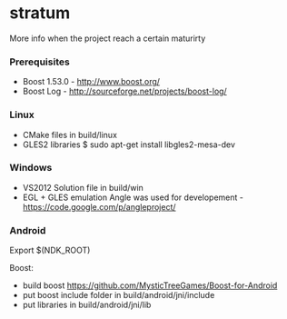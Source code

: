 stratum
=======

More info when the project reach a certain maturirty

### Prerequisites


- Boost 1.53.0 - http://www.boost.org/
- Boost Log - http://sourceforge.net/projects/boost-log/


### Linux

- CMake files in build/linux
- GLES2 libraries
  $ sudo apt-get install libgles2-mesa-dev

### Windows

- VS2012 Solution file in build/win
- EGL + GLES emulation
  Angle was used for developement - https://code.google.com/p/angleproject/

### Android

Export $(NDK_ROOT)

Boost:
- build boost https://github.com/MysticTreeGames/Boost-for-Android
- put boost include folder in build/android/jni/include
- put libraries in build/android/jni/lib
